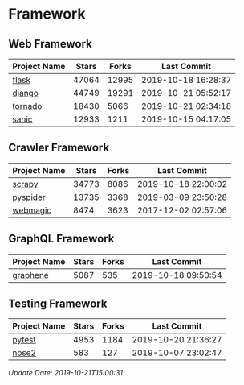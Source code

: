 # Framework

## Web Framework

| Project Name | Stars | Forks | Last Commit |
| ------------ | ----- | ----- | ----------- |
| [flask](https://github.com/pallets/flask) | 47064 | 12995 | 2019-10-18 16:28:37 |
| [django](https://github.com/django/django) | 44749 | 19291 | 2019-10-21 05:52:17 |
| [tornado](https://github.com/tornadoweb/tornado) | 18430 | 5066 | 2019-10-21 02:34:18 |
| [sanic](https://github.com/huge-success/sanic) | 12933 | 1211 | 2019-10-15 04:17:05 |

## Crawler Framework

| Project Name | Stars | Forks | Last Commit |
| ------------ | ----- | ----- | ----------- |
| [scrapy](https://github.com/scrapy/scrapy) | 34773 | 8086 | 2019-10-18 22:00:02 |
| [pyspider](https://github.com/binux/pyspider) | 13735 | 3368 | 2019-03-09 23:50:28 |
| [webmagic](https://github.com/code4craft/webmagic) | 8474 | 3623 | 2017-12-02 02:57:06 |

## GraphQL Framework

| Project Name | Stars | Forks | Last Commit |
| ------------ | ----- | ----- | ----------- |
| [graphene](https://github.com/graphql-python/graphene) | 5087 | 535 | 2019-10-18 09:50:54 |

## Testing Framework

| Project Name | Stars | Forks | Last Commit |
| ------------ | ----- | ----- | ----------- |
| [pytest](https://github.com/pytest-dev/pytest) | 4953 | 1184 | 2019-10-20 21:36:27 |
| [nose2](https://github.com/nose-devs/nose2) | 583 | 127 | 2019-10-07 23:02:47 |

*Update Date: 2019-10-21T15:00:31*